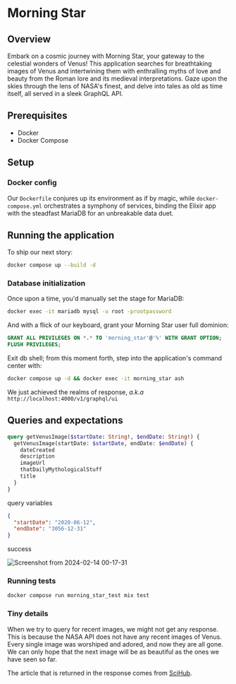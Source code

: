 # Morning Star

## Overview

Embark on a cosmic journey with Morning Star, your gateway to the celestial wonders of Venus! This application searches for breathtaking images of Venus and intertwining them with enthralling myths of love and beauty from the Roman lore and its medieval interpretations. Gaze upon the skies through the lens of NASA's finest, and delve into tales as old as time itself, all served in a sleek GraphQL API.

## Prerequisites

- Docker
- Docker Compose

## Setup

### Docker config

Our `Dockerfile` conjures up its environment as if by magic, while `docker-compose.yml` orchestrates a symphony of services, binding the Elixir app with the steadfast MariaDB for an unbreakable data duet.

## Running the application

To ship our next story:

```bash
docker compose up --build -d
```

### Database initialization

Once upon a time, you'd manually set the stage for MariaDB:

```bash
docker exec -it mariadb mysql -u root -prootpassword
```

And with a flick of our keyboard, grant your Morning Star user full dominion:

```sql
GRANT ALL PRIVILEGES ON *.* TO 'morning_star'@'%' WITH GRANT OPTION;
FLUSH PRIVILEGES;
```

Exit db shell; from this moment forth, step into the application's command center with:

```bash
docker compose up -d && docker exec -it morning_star ash
```

We just achieved the realms of response, _a.k.a_
`http://localhost:4000/v1/graphql/ui`

## Queries and expectations

```graphql
query getVenusImage($startDate: String!, $endDate: String!) {
  getVenusImage(startDate: $startDate, endDate: $endDate) {
    dateCreated
    description
    imageUrl
    thatDailyMythologicalStuff
    title
  }
}
```

query variables

```json
{
  "startDate": "2020-06-12",
  "endDate": "3056-12-31"
}
```

success

![Screenshot from 2024-02-14 00-17-31](https://github.com/debora-be/morning-star/assets/72231462/c996b2cf-c71a-4104-97bd-9c06905af7c5)

### Running tests

```bash
docker compose run morning_star_test mix test
```

### Tiny details

When we try to query for recent images, we might not get any response. This is because the NASA API does not have any recent images of Venus. Every single image was worshiped and adored, and now they are all gone. We can only hope that the next image will be as beautiful as the ones we have seen so far.

The article that is returned in the response comes from [SciHub](https://sci-hub.wf/10.2307/27707955).